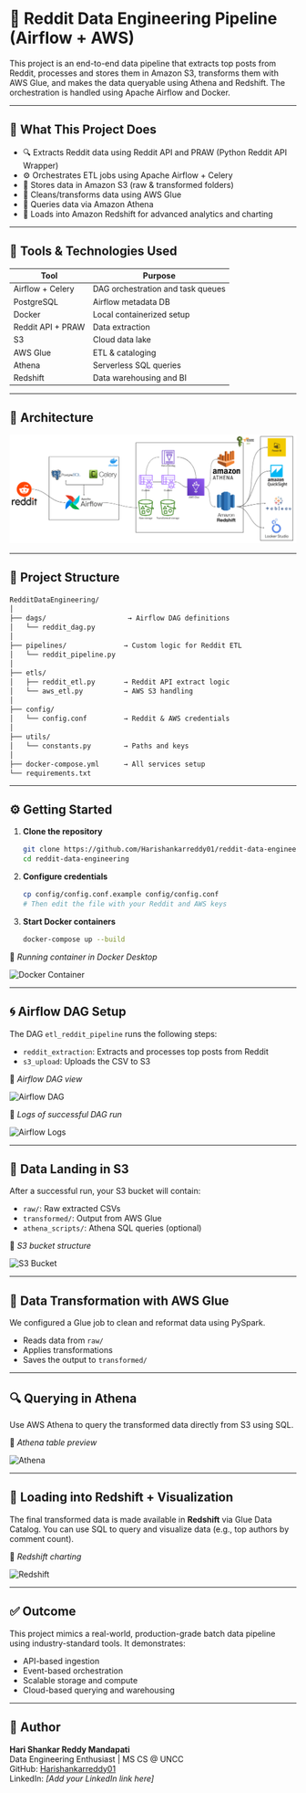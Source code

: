 # 🤪 Reddit Data Engineering Pipeline (Airflow + AWS)

This project is an end-to-end data pipeline that extracts top posts from Reddit, processes and stores them in Amazon S3, transforms them with AWS Glue, and makes the data queryable using Athena and Redshift. The orchestration is handled using Apache Airflow and Docker.

---

## 🚀 What This Project Does

- 🔍 Extracts Reddit data using Reddit API and PRAW (Python Reddit API Wrapper)
- ⚙️ Orchestrates ETL jobs using Apache Airflow + Celery
- 💃 Stores data in Amazon S3 (raw & transformed folders)
- 🢼 Cleans/transforms data using AWS Glue
- 🔎 Queries data via Amazon Athena
- 🧠 Loads into Amazon Redshift for advanced analytics and charting

---

## 💠 Tools & Technologies Used

| Tool            | Purpose                        |
|-----------------|--------------------------------|
| Airflow + Celery| DAG orchestration and task queues |
| PostgreSQL      | Airflow metadata DB            |
| Docker          | Local containerized setup      |
| Reddit API + PRAW | Data extraction               |
| S3              | Cloud data lake                |
| AWS Glue        | ETL & cataloging               |
| Athena          | Serverless SQL queries         |
| Redshift        | Data warehousing and BI        |

---

## 📸 Architecture

![Architecture](assets/RedditDataEngineering.png)

---

## 🧩 Project Structure

```
RedditDataEngineering/
│
├── dags/                    → Airflow DAG definitions
│   └── reddit_dag.py
│
├── pipelines/              → Custom logic for Reddit ETL
│   └── reddit_pipeline.py
│
├── etls/
│   ├── reddit_etl.py       → Reddit API extract logic
│   └── aws_etl.py          → AWS S3 handling
│
├── config/
│   └── config.conf         → Reddit & AWS credentials
│
├── utils/
│   └── constants.py        → Paths and keys
│
├── docker-compose.yml      → All services setup
└── requirements.txt
```

---

## ⚙️ Getting Started

1. **Clone the repository**
   ```bash
   git clone https://github.com/Harishankarreddy01/reddit-data-engineering.git
   cd reddit-data-engineering
   ```

2. **Configure credentials**
   ```bash
   cp config/config.conf.example config/config.conf
   # Then edit the file with your Reddit and AWS keys
   ```

3. **Start Docker containers**
   ```bash
   docker-compose up --build
   ```

📸 *Running container in Docker Desktop*

![Docker Container](assets/docker_container.png)

---

## 🌀 Airflow DAG Setup

The DAG `etl_reddit_pipeline` runs the following steps:

- `reddit_extraction`: Extracts and processes top posts from Reddit
- `s3_upload`: Uploads the CSV to S3

📸 *Airflow DAG view*

![Airflow DAG](assets/airflow_dag.png)

📸 *Logs of successful DAG run*

![Airflow Logs](assets/airflow_logs.png)

---

## 👢 Data Landing in S3

After a successful run, your S3 bucket will contain:

- `raw/`: Raw extracted CSVs
- `transformed/`: Output from AWS Glue
- `athena_scripts/`: Athena SQL queries (optional)

📸 *S3 bucket structure*

![S3 Bucket](assets/s3_bucket_structure.png)

---

## 🧐 Data Transformation with AWS Glue

We configured a Glue job to clean and reformat data using PySpark.

- Reads data from `raw/`
- Applies transformations
- Saves the output to `transformed/`

---

## 🔍 Querying in Athena

Use AWS Athena to query the transformed data directly from S3 using SQL.

📸 *Athena table preview*

![Athena](assets/athena_table.png)

---

## 🧠 Loading into Redshift + Visualization

The final transformed data is made available in **Redshift** via Glue Data Catalog. You can use SQL to query and visualize data (e.g., top authors by comment count).

📸 *Redshift charting*

![Redshift](assets/redshift_chart.png)

---

## ✅ Outcome

This project mimics a real-world, production-grade batch data pipeline using industry-standard tools. It demonstrates:

- API-based ingestion
- Event-based orchestration
- Scalable storage and compute
- Cloud-based querying and warehousing

---

## 🧐 Author

**Hari Shankar Reddy Mandapati**  
Data Engineering Enthusiast | MS CS @ UNCC  
GitHub: [Harishankarreddy01](https://github.com/Harishankarreddy01)  
LinkedIn: *[Add your LinkedIn link here]*

